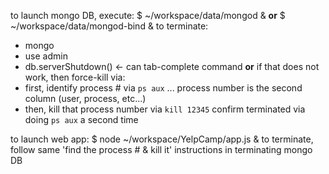 to launch mongo DB, execute:
    $ ~/workspace/data/mongod &
**or**
    $ ~/workspace/data/mongod-bind &
to terminate:
  - mongo
  - use admin
  - db.serverShutdown()  <- can tab-complete command
**or** if that does not work, then force-kill via:
  - first, identify process # via `ps aux` ... process number is the second column (user, process, etc...)
  - then, kill that process number via `kill 12345`
confirm terminated via doing `ps aux` a second time

to launch web app:
    $ node ~/workspace/YelpCamp/app.js &
to terminate, follow same 'find the process # & kill it' instructions in terminating mongo DB

